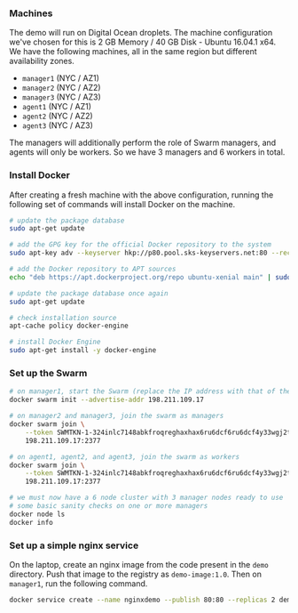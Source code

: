 ### Machines
The demo will run on Digital Ocean droplets. The machine configuration we've chosen for this is
2 GB Memory / 40 GB Disk - Ubuntu 16.04.1 x64. We have the following machines, all in the same region
but different availability zones.
- `manager1` (NYC / AZ1)
- `manager2` (NYC / AZ2)
- `manager3` (NYC / AZ3)
- `agent1`   (NYC / AZ1)
- `agent2`   (NYC / AZ2)
- `agent3`   (NYC / AZ3)

The managers will additionally perform the role of Swarm managers, and agents will only be workers.
So we have 3 managers and 6 workers in total.

### Install Docker
After creating a fresh machine with the above configuration, running the following set of
commands will install Docker on the machine.

```sh
# update the package database
sudo apt-get update

# add the GPG key for the official Docker repository to the system
sudo apt-key adv --keyserver hkp://p80.pool.sks-keyservers.net:80 --recv-keys 58118E89F3A912897C070ADBF76221572C52609D

# add the Docker repository to APT sources
echo "deb https://apt.dockerproject.org/repo ubuntu-xenial main" | sudo tee /etc/apt/sources.list.d/docker.list

# update the package database once again
sudo apt-get update

# check installation source
apt-cache policy docker-engine

# install Docker Engine
sudo apt-get install -y docker-engine
```

### Set up the Swarm

```sh
# on manager1, start the Swarm (replace the IP address with that of the node)
docker swarm init --advertise-addr 198.211.109.17

# on manager2 and manager3, join the swarm as managers
docker swarm join \
    --token SWMTKN-1-324inlc7148abkfroqreghaxhax6ru6dcf6ru6dcf4y33wgj2t-v3i8vpbvplpbvplv3i8vpbvpl \
    198.211.109.17:2377

# on agent1, agent2, and agent3, join the swarm as workers
docker swarm join \
    --token SWMTKN-1-324inlc7148abkfroqreghaxhax6ru6dcf6ru6dcf4y33wgj2t-6wo8fh6suzkplpluouo3emo7s \
    198.211.109.17:2377

# we must now have a 6 node cluster with 3 manager nodes ready to use
# some basic sanity checks on one or more managers
docker node ls
docker info
```

### Set up a simple nginx service
On the laptop, create an nginx image from the code present in the `demo` directory. Push that image
to the registry as `demo-image:1.0`. Then on `manager1`, run the following command.

```sh
docker service create --name nginxdemo --publish 80:80 --replicas 2 demo-image:1.0`
```